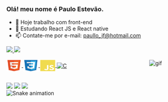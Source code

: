 ### Olá! meu nome é Paulo Estevão.


- 🔭 Hoje trabalho com front-end 
- 🌱 Estudando React JS e React native
- 📫 Contate-me por e-mail: paullo_jf@hotmail.com

<div>
  <a href="https://github.com/PauloEstevaoTI">
  <img height="180em" src="https://github-readme-stats.vercel.app/api?username=PauloEstevaoTI&show_icons=true&theme=synthwave&include_all_commits=true&count_private=true"/>
  <img height="180em" src="https://github-readme-stats.vercel.app/api/top-langs/?username=PauloEstevaoTI&layout=compact&langs_count=16&theme=synthwave"/>
</div>
  
  <div style="display: inline_block"><br>
  <img align="center" alt="HTML" height="30" width="40" src="https://raw.githubusercontent.com/devicons/devicon/master/icons/html5/html5-original.svg">
  <img align="center" alt="CSS" height="30" width="40" src="https://raw.githubusercontent.com/devicons/devicon/master/icons/css3/css3-original.svg">
  <img align="center" alt="Js" height="30" width="40" src="https://raw.githubusercontent.com/devicons/devicon/master/icons/javascript/javascript-plain.svg">
  <img align="center" alt="C" height="30" width="40" src="https://cdn.jsdelivr.net/gh/devicons/devicon/icons/c/c-original.svg">
  <img align="right" height="180" width="130" alt="gif" src="https://c.tenor.com/C-S8dtjO6EcAAAAC/jojos-bizarre-adventures-jjba.gif">
</div>
  
  ##
  
<div>
   <a href="https://web.facebook.com/paulo.estevao.92" target="_blank"><img src="https://img.shields.io/badge/Facebook-1877F2?style=for-the-badge&logo=facebook&logoColor=white"></a>
    <a href="https://www.instagram.com/paullo_jf/" target="_blank"><img src="https://img.shields.io/badge/-Instagram-%23E4405F?style=for-the-badge&logo=instagram&logoColor=white" target="_blank"></a>
   <a href="https:/www.linkedin.com/in/paulo-estev%C3%A3o-148790211/" target="_blank"><img src="https://img.shields.io/badge/-LinkedIn-%230077B5?style=for-the-badge&logo=linkedin&logoColor=white" target="_blank"></a>
 
</div
  
![Snake animation](https://github.com/rafaballerini2/rafaballerini2/blob/output/github-contribution-grid-snake.svg)

